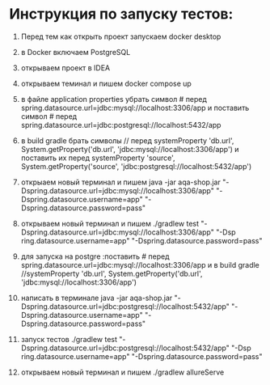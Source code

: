 # Инструкция по запуску тестов:
1. Перед тем как открыть проект запускаем docker desktop
2. в Doсker включаем PostgreSQL
3. открываем проект в IDEA
4. открываем теминал и пишем docker compose up
5. в файле application properties убрать символ # перед spring.datasource.url=jdbc:mysql://localhost:3306/app и поставить символ # перед spring.datasource.url=jdbc:postgresql://localhost:5432/app
6. в build gradle брать символы // перед systemProperty 'db.url', System.getProperty('db.url', 'jdbc:mysql://localhost:3306/app') и поставить их перед systemProperty 'source', System.getProperty('source', 'jdbc:postgresql://localhost:5432/app')
6. открыаем новый терминал и пишем java -jar aqa-shop.jar "- Dspring.datasource.url=jdbc:mysql://localhost:3306/app" "- Dspring.datasource.username=app" "-Dspring.datasource.password=pass"
7. открываем новый терминал и пишем ./gradlew  test "-Dspring.datasource.url=jdbc:mysql://localhost:3306/app" "-Dsp
   ring.datasource.username=app" "-Dspring.datasource.password=pass"
8. для запуска на postgre :поставить # перед spring.datasource.url=jdbc:mysql://localhost:3306/app и в build gradle //systemProperty 'db.url', System.getProperty('db.url', 'jdbc:mysql://localhost:3306/app')

9. написать в терминале java -jar aqa-shop.jar "- Dspring.datasource.url=jdbc:postgresql://localhost:5432/app" "- Dspring.datasource.username=app" "-Dspring.datasource.password=pass"

10. запуск тестов ./gradlew  test "-Dspring.datasource.url=jdbc:postgresql://localhost:5432/app" "-Dsp
    ring.datasource.username=app" "-Dspring.datasource.password=pass"

11. открываем новый терминал и пишем ./gradlew allureServe

